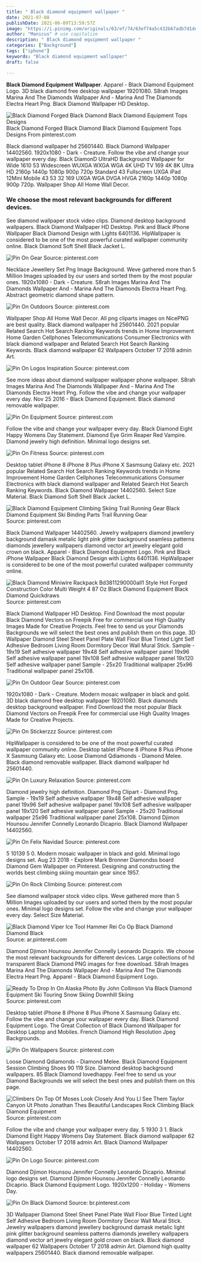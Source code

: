 ```yaml
---
title: " Black diamond equipment wallpaper "
date: 2021-07-08
publishDate: 2021-06-09T13:59:57Z
image: "https://i.pinimg.com/originals/63/ef/74/63ef74a5c432b67adb7d1de5456e13a6.jpg"
author: "Manicus" # use capitalize
description: " Black diamond equipment wallpaper "
categories: ["Background"]
tags: ["iphone"]
keywords: "Black diamond equipment wallpaper"
draft: false

---
```



**Black Diamond Equipment Wallpaper**. Apparel - Black Diamond Equipment Logo. 3D black diamond free desktop wallpaper 19201080. S8rah Images Marina And The Diamonds Wallpaper And - Marina And The Diamonds Electra Heart Png. Black Diamond Wallpaper HD Desktop.

![Black Diamond Forged Black Diamond Black Diamond Equipment Tops Designs](https://i.pinimg.com/originals/c6/e5/5a/c6e55a0ae38bdf9e724fd7574ff0a5c5.png "Black Diamond Forged Black Diamond Black Diamond Equipment Tops Designs")
Black Diamond Forged Black Diamond Black Diamond Equipment Tops Designs From pinterest.com


Black diamond wallpaper hd 25601440. Black Diamond Wallpaper 14402560. 1920x1080 - Dark - Creature. Follow the vibe and change your wallpaper every day. Black DiamonD UltraHD Background Wallpaper for Wide 1610 53 Widescreen WUXGA WXGA WGA 4K UHD TV 169 4K 8K Ultra HD 2160p 1440p 1080p 900p 720p Standard 43 Fullscreen UXGA iPad 12Mini Mobile 43 53 32 169 UXGA WGA DVGA HVGA 2160p 1440p 1080p 900p 720p. Wallpaper Shop All Home Wall Decor.

### We choose the most relevant backgrounds for different devices.

See diamond wallpaper stock video clips. Diamond desktop background wallpapers. Black Diamond Wallpaper HD Desktop. Pink and Black iPhone Wallpaper Black Diamond Design with Lights 6401136. HipWallpaper is considered to be one of the most powerful curated wallpaper community online. Black Diamond Soft Shell Black Jacket L.


![Pin On Gear](https://i.pinimg.com/originals/23/89/f8/2389f8c8b7b600b6c5ecd8e1fda71bc3.jpg "Pin On Gear")
Source: pinterest.com

Necklace Jewellery Set Png Image Background. Weve gathered more than 5 Million Images uploaded by our users and sorted them by the most popular ones. 1920x1080 - Dark - Creature. S8rah Images Marina And The Diamonds Wallpaper And - Marina And The Diamonds Electra Heart Png. Abstract geometric diamond shape pattern.

![Pin On Outdoors](https://i.pinimg.com/originals/ca/06/ab/ca06ab649cc88c3f72b837c4b282b29b.jpg "Pin On Outdoors")
Source: pinterest.com

Wallpaper Shop All Home Wall Decor. All png cliparts images on NicePNG are best quality. Black diamond wallpaper hd 25601440. 2021 popular Related Search Hot Search Ranking Keywords trends in Home Improvement Home Garden Cellphones Telecommunications Consumer Electronics with black diamond wallpaper and Related Search Hot Search Ranking Keywords. Black diamond wallpaper 62 Wallpapers October 17 2018 admin Art.

![Pin On Logos Inspiration](https://i.pinimg.com/originals/74/d1/63/74d1630a14f2aecc3adacac9ed3787b1.png "Pin On Logos Inspiration")
Source: pinterest.com

See more ideas about diamond wallpaper wallpaper phone wallpaper. S8rah Images Marina And The Diamonds Wallpaper And - Marina And The Diamonds Electra Heart Png. Follow the vibe and change your wallpaper every day. Nov 25 2016 - Black Diamond Equipment. Black diamond removable wallpaper.

![Pin On Equipment](https://i.pinimg.com/originals/cd/b9/3a/cdb93acd3d977ead69eded19d056a22a.gif "Pin On Equipment")
Source: pinterest.com

Follow the vibe and change your wallpaper every day. Black Diamond Eight Happy Womens Day Statement. Diamond Eye Grim Reaper Red Vampire. Diamond jewelry high definition. Minimal logo designs set.

![Pin On Fitness](https://i.pinimg.com/originals/0e/d4/a3/0ed4a30495d3079a5f903db8023ece8b.jpg "Pin On Fitness")
Source: pinterest.com

Desktop tablet iPhone 8 iPhone 8 Plus iPhone X Sasmsung Galaxy etc. 2021 popular Related Search Hot Search Ranking Keywords trends in Home Improvement Home Garden Cellphones Telecommunications Consumer Electronics with black diamond wallpaper and Related Search Hot Search Ranking Keywords. Black Diamond Wallpaper 14402560. Select Size Material. Black Diamond Soft Shell Black Jacket L.

![Black Diamond Equipment Climbing Skiing Trail Running Gear Black Diamond Equipment Ski Binding Parts Trail Running Gear](https://i.pinimg.com/originals/91/fc/39/91fc3908d5fc6dd8c3879038ea44e4b4.png "Black Diamond Equipment Climbing Skiing Trail Running Gear Black Diamond Equipment Ski Binding Parts Trail Running Gear")
Source: pinterest.com

Black Diamond Wallpaper 14402560. Jewelry wallpapers diamond jewellery background damask metalic light pink glitter background seamless patterns diamonds jewellery wallpapers diamond vector art jewelry elegant gold crown on black. Apparel - Black Diamond Equipment Logo. Pink and Black iPhone Wallpaper Black Diamond Design with Lights 6401136. HipWallpaper is considered to be one of the most powerful curated wallpaper community online.

![Black Diamond Miniwire Rackpack Bd3811290000all1 Style Hot Forged Construction Color Multi Weight 4 87 Oz Black Diamond Equipment Black Diamond Quickdraws](https://i.pinimg.com/originals/25/5f/a5/255fa5f7c9651c52154a14b764fc1501.jpg "Black Diamond Miniwire Rackpack Bd3811290000all1 Style Hot Forged Construction Color Multi Weight 4 87 Oz Black Diamond Equipment Black Diamond Quickdraws")
Source: pinterest.com

Black Diamond Wallpaper HD Desktop. Find Download the most popular Black Diamond Vectors on Freepik Free for commercial use High Quality Images Made for Creative Projects. Feel free to send us your Diamonds Backgrounds we will select the best ones and publish them on this page. 3D Wallpaper Diamond Steel Sheet Panel Plate Wall Floor Blue Tinted Light Self Adhesive Bedroom Living Room Dormitory Decor Wall Mural Stick. Sample - 19x19 Self adhesive wallpaper 19x48 Self adhesive wallpaper panel 19x96 Self adhesive wallpaper panel 19x108 Self adhesive wallpaper panel 19x120 Self adhesive wallpaper panel Sample - 25x20 Traditional wallpaper 25x96 Traditional wallpaper panel 25x108.

![Pin On Outdoor Gear](https://i.pinimg.com/originals/fa/2a/5f/fa2a5f115f5f7507a475860041a67eb4.jpg "Pin On Outdoor Gear")
Source: pinterest.com

1920x1080 - Dark - Creature. Modern mosaic wallpaper in black and gold. 3D black diamond free desktop wallpaper 19201080. Black diamonds desktop background wallpaper. Find Download the most popular Black Diamond Vectors on Freepik Free for commercial use High Quality Images Made for Creative Projects.

![Pin On Stickerzzz](https://i.pinimg.com/originals/7b/89/f4/7b89f48c2ec6bc7c25d2e56af6f6a06a.jpg "Pin On Stickerzzz")
Source: pinterest.com

HipWallpaper is considered to be one of the most powerful curated wallpaper community online. Desktop tablet iPhone 8 iPhone 8 Plus iPhone X Sasmsung Galaxy etc. Loose Diamond Qdiamonds - Diamond Melee. Black diamond removable wallpaper. Black diamond wallpaper hd 25601440.

![Pin On Luxury Relaxation](https://i.pinimg.com/564x/ec/fb/6e/ecfb6e1525c04fc27ba85274b64241f6.jpg "Pin On Luxury Relaxation")
Source: pinterest.com

Diamond jewelry high definition. Diamond Png Clipart - Diamond Png. Sample - 19x19 Self adhesive wallpaper 19x48 Self adhesive wallpaper panel 19x96 Self adhesive wallpaper panel 19x108 Self adhesive wallpaper panel 19x120 Self adhesive wallpaper panel Sample - 25x20 Traditional wallpaper 25x96 Traditional wallpaper panel 25x108. Diamond Djimon Hounsou Jennifer Connelly Leonardo Dicaprio. Black Diamond Wallpaper 14402560.

![Pin On Felix Navidad](https://i.pinimg.com/originals/49/e4/11/49e411e0761f88f141b2813fa9230d0f.jpg "Pin On Felix Navidad")
Source: pinterest.com

5 10139 5 0. Modern mosaic wallpaper in black and gold. Minimal logo designs set. Aug 23 2018 - Explore Mark Bronner Diamondss board Diamond Gem Wallpaper on Pinterest. Designing and constructing the worlds best climbing skiing mountain gear since 1957.

![Pin On Rock Climbing](https://i.pinimg.com/originals/c8/82/a0/c882a066a308665712f7bf2907758d7b.jpg "Pin On Rock Climbing")
Source: pinterest.com

See diamond wallpaper stock video clips. Weve gathered more than 5 Million Images uploaded by our users and sorted them by the most popular ones. Minimal logo designs set. Follow the vibe and change your wallpaper every day. Select Size Material.

![Black Diamond Viper Ice Tool Hammer Rei Co Op Black Diamond Diamond Black](https://i.pinimg.com/originals/78/53/df/7853dfe9d81ee2a2af6e1a051591d074.jpg "Black Diamond Viper Ice Tool Hammer Rei Co Op Black Diamond Diamond Black")
Source: ar.pinterest.com

Diamond Djimon Hounsou Jennifer Connelly Leonardo Dicaprio. We choose the most relevant backgrounds for different devices. Large collections of hd transparent Black Diamond PNG images for free download. S8rah Images Marina And The Diamonds Wallpaper And - Marina And The Diamonds Electra Heart Png. Apparel - Black Diamond Equipment Logo.

![Ready To Drop In On Alaska Photo By John Collinson Via Black Diamond Equipment Ski Touring Snow Skiing Downhill Skiing](https://i.pinimg.com/originals/4b/1d/d3/4b1dd356a21f264dfaccc46bef7cfa9b.jpg "Ready To Drop In On Alaska Photo By John Collinson Via Black Diamond Equipment Ski Touring Snow Skiing Downhill Skiing")
Source: pinterest.com

Desktop tablet iPhone 8 iPhone 8 Plus iPhone X Sasmsung Galaxy etc. Follow the vibe and change your wallpaper every day. Black Diamond Equipment Logo. The Great Collection of Black Diamond Wallpaper for Desktop Laptop and Mobiles. French Diamond High Resolution Jpeg Backgrounds.

![Pin On Wallpapers](https://i.pinimg.com/736x/72/13/2a/72132a09e1cef6deccd5ae026377405a.jpg "Pin On Wallpapers")
Source: pinterest.com

Loose Diamond Qdiamonds - Diamond Melee. Black Diamond Equipment Session Climbing Shoes 90 119 Size. Diamond desktop background wallpapers. 85 Black Diamond lovedhappy. Feel free to send us your Diamond Backgrounds we will select the best ones and publish them on this page.

![Climbers On Top Of Moses Look Closely And You Ll See Them Taylor Canyon Ut Photo Jonathan Thes Beautiful Landscapes Rock Climbing Black Diamond Equipment](https://i.pinimg.com/originals/26/f6/bc/26f6bcb275aa8dd7f848f9ec00291159.jpg "Climbers On Top Of Moses Look Closely And You Ll See Them Taylor Canyon Ut Photo Jonathan Thes Beautiful Landscapes Rock Climbing Black Diamond Equipment")
Source: pinterest.com

Follow the vibe and change your wallpaper every day. 5 1930 3 1. Black Diamond Eight Happy Womens Day Statement. Black diamond wallpaper 62 Wallpapers October 17 2018 admin Art. Black Diamond Wallpaper 14402560.

![Pin On Logo](https://i.pinimg.com/originals/78/47/fc/7847fcdcaeec29b7dc2aeda0b9a01dc5.png "Pin On Logo")
Source: pinterest.com

Diamond Djimon Hounsou Jennifer Connelly Leonardo Dicaprio. Minimal logo designs set. Diamond Djimon Hounsou Jennifer Connelly Leonardo Dicaprio. Black Diamond Equipment Logo. 1920x1200 - Holiday - Womens Day.

![Pin On Black Diamond](https://i.pinimg.com/originals/63/ef/74/63ef74a5c432b67adb7d1de5456e13a6.jpg "Pin On Black Diamond")
Source: br.pinterest.com

3D Wallpaper Diamond Steel Sheet Panel Plate Wall Floor Blue Tinted Light Self Adhesive Bedroom Living Room Dormitory Decor Wall Mural Stick. Jewelry wallpapers diamond jewellery background damask metalic light pink glitter background seamless patterns diamonds jewellery wallpapers diamond vector art jewelry elegant gold crown on black. Black diamond wallpaper 62 Wallpapers October 17 2018 admin Art. Diamond high quality wallpapers 25601440. Black diamond removable wallpaper.

